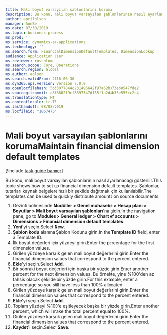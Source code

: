 ```yaml
---
title: Mali boyut varsayılan şablonlarını koruma
description: Bu konu, mali boyut varsayılan şablonlarının nasıl ayarlanacağı gösterilir.
author: aprilolson
manager: AnnBe
ms.date: 07/30/2019
ms.topic: business-process
ms.prod: ''
ms.service: dynamics-ax-applications
ms.technology: ''
ms.search.form: FinancialDimensionDefaultTemplates, DimensionLookup
audience: Application User
ms.reviewer: roschlom
ms.search.scope: Core, Operations
ms.search.region: Global
ms.author: aolson
ms.search.validFrom: 2016-06-30
ms.dyn365.ops.version: Version 7.0.0
ms.openlocfilehash: 5b53077844c231496642f97a62b373eb0547fde2
ms.sourcegitcommit: a368682f9cf3897347d155f1a2d4b33e555cc2c4
ms.translationtype: HT
ms.contentlocale: tr-TR
ms.lasthandoff: 08/08/2019
ms.locfileid: "1867475"
---
```

# <a name="maintain-financial-dimension-default-templates"></a><span data-ttu-id="61838-103">Mali boyut varsayılan şablonlarını koruma</span><span class="sxs-lookup"><span data-stu-id="61838-103">Maintain financial dimension default templates</span></span>

[!include [task guide banner](../../includes/task-guide-banner.md)]

<span data-ttu-id="61838-104">Bu konu, mali boyut varsayılan şablonlarının nasıl ayarlanacağı gösterilir.</span><span class="sxs-lookup"><span data-stu-id="61838-104">This topic shows how to set up financial dimension default templates.</span></span> <span data-ttu-id="61838-105">Şablonlar, tutarları kaynak belgelere hızlı bir şekilde dağıtmak için kullanılabilir.</span><span class="sxs-lookup"><span data-stu-id="61838-105">The templates can be used to quickly distribute amounts on source documents.</span></span>

1. <span data-ttu-id="61838-106">Gezinti bölmesinde **Modüller > Genel muhasebe > Hesap planı > Boyutlar > Mali boyut varsayılan şablonları**'na gidin.</span><span class="sxs-lookup"><span data-stu-id="61838-106">In the navigation pane, go to **Modules > General ledger > Chart of accounts > Dimensions > Financial dimension default templates**.</span></span>
2. <span data-ttu-id="61838-107">**Yeni**'yi seçin.</span><span class="sxs-lookup"><span data-stu-id="61838-107">Select **New**.</span></span>
3. <span data-ttu-id="61838-108">**Şablon kodu** alanına Şablon Kodunu girin.</span><span class="sxs-lookup"><span data-stu-id="61838-108">In the **Template ID** field, enter a Template ID.</span></span>
4. <span data-ttu-id="61838-109">İlk boyut değerleri için yüzdeyi girin.</span><span class="sxs-lookup"><span data-stu-id="61838-109">Enter the percentage for the first dimension values.</span></span>
5. <span data-ttu-id="61838-110">Girilen yüzdeye karşılık gelen mali boyut değerlerini girin.</span><span class="sxs-lookup"><span data-stu-id="61838-110">Enter the financial dimension values that correspond to the percent entered.</span></span>
6. <span data-ttu-id="61838-111">**Ekle**'yi seçin.</span><span class="sxs-lookup"><span data-stu-id="61838-111">Select **Add**.</span></span>
7. <span data-ttu-id="61838-112">Bir sonraki boyut değerleri için başka bir yüzde girin.</span><span class="sxs-lookup"><span data-stu-id="61838-112">Enter another percent for the next dimension values.</span></span> <span data-ttu-id="61838-113">Bu örnekte, yine %100'den az tahsis olacak şekilde bir yüzde girin.</span><span class="sxs-lookup"><span data-stu-id="61838-113">For this example, enter a percentage so you still have less than 100% allocated.</span></span> 
8. <span data-ttu-id="61838-114">Girilen yüzdeye karşılık gelen mali boyut değerlerini girin.</span><span class="sxs-lookup"><span data-stu-id="61838-114">Enter the financial dimension values that correspond to the percent entered.</span></span>
9. <span data-ttu-id="61838-115">**Ekle**'yi seçin.</span><span class="sxs-lookup"><span data-stu-id="61838-115">Select **Add**.</span></span>
10. <span data-ttu-id="61838-116">Toplam yüzdeyi %100'e eşitleyecek başka bir yüzde girin.</span><span class="sxs-lookup"><span data-stu-id="61838-116">Enter another percent, which will make the total percent equal to 100%.</span></span>
11. <span data-ttu-id="61838-117">Girilen yüzdeye karşılık gelen mali boyut değerlerini girin.</span><span class="sxs-lookup"><span data-stu-id="61838-117">Enter the financial dimension values that correspond to the percent entered.</span></span>
12. <span data-ttu-id="61838-118">**Kaydet**'i seçin.</span><span class="sxs-lookup"><span data-stu-id="61838-118">Select **Save**.</span></span>

